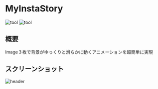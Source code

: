 # MyInstaStory
![tool](https://img.shields.io/badge/tool-xcode11-blue.svg)
![tool](https://img.shields.io/badge/tool-PhotoshopCC-blue.svg)

## 概要
Image３枚で背景がゆっくりと滑らかに動くアニメーションを超簡単に実現

## スクリーンショット
![header](./movie.gif)

